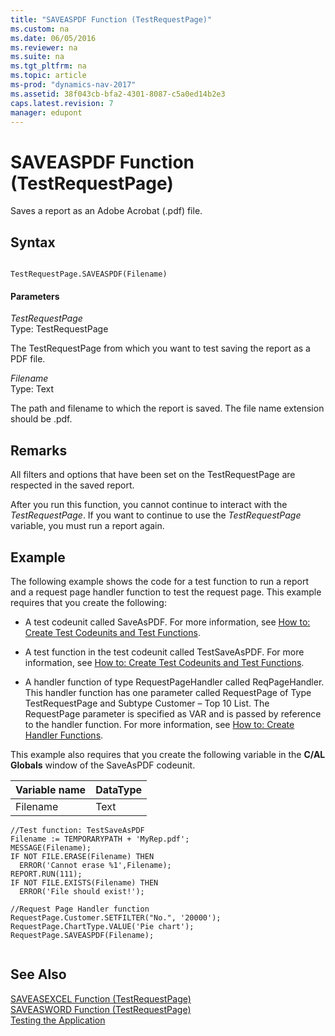 ```yaml
---
title: "SAVEASPDF Function (TestRequestPage)"
ms.custom: na
ms.date: 06/05/2016
ms.reviewer: na
ms.suite: na
ms.tgt_pltfrm: na
ms.topic: article
ms-prod: "dynamics-nav-2017"
ms.assetid: 38f043cb-bfa2-4301-8087-c5a0ed14b2e3
caps.latest.revision: 7
manager: edupont
---
```

# SAVEASPDF Function (TestRequestPage)
Saves a report as an Adobe Acrobat \(.pdf\) file.  
  
## Syntax  
  
```  
  
TestRequestPage.SAVEASPDF(Filename)  
```  
  
#### Parameters  
 *TestRequestPage*  
 Type: TestRequestPage  
  
 The TestRequestPage from which you want to test saving the report as a PDF file.  
  
 *Filename*  
 Type: Text  
  
 The path and filename to which the report is saved. The file name extension should be .pdf.  
  
## Remarks  
 All filters and options that have been set on the TestRequestPage are respected in the saved report.  
  
 After you run this function, you cannot continue to interact with the *TestRequestPage*. If you want to continue to use the *TestRequestPage* variable, you must run a report again.  
  
## Example  
 The following example shows the code for a test function to run a report and a request page handler function to test the request page. This example requires that you create the following:  
  
-   A test codeunit called SaveAsPDF. For more information, see [How to: Create Test Codeunits and Test Functions](How%20to:%20Create%20Test%20Codeunits%20and%20Test%20Functions.md).  
  
-   A test function in the test codeunit called TestSaveAsPDF. For more information, see [How to: Create Test Codeunits and Test Functions](How%20to:%20Create%20Test%20Codeunits%20and%20Test%20Functions.md).  
  
-   A handler function of type RequestPageHandler called ReqPageHandler. This handler function has one parameter called RequestPage of Type TestRequestPage and Subtype Customer – Top 10 List. The RequestPage parameter is specified as VAR and is passed by reference to the handler function. For more information, see [How to: Create Handler Functions](How%20to:%20Create%20Handler%20Functions.md).  
  
 This example also requires that you create the following variable in the **C\/AL Globals** window of the SaveAsPDF codeunit.  
  
|Variable name|DataType|  
|-------------------|--------------|  
|Filename|Text|  
  
```  
//Test function: TestSaveAsPDF  
Filename := TEMPORARYPATH + 'MyRep.pdf';  
MESSAGE(Filename);  
IF NOT FILE.ERASE(Filename) THEN  
  ERROR('Cannot erase %1',Filename);  
REPORT.RUN(111);  
IF NOT FILE.EXISTS(Filename) THEN  
  ERROR('File should exist!');  
  
//Request Page Handler function  
RequestPage.Customer.SETFILTER("No.", '20000');  
RequestPage.ChartType.VALUE('Pie chart');  
RequestPage.SAVEASPDF(Filename);  
  
```  
  
## See Also  
 [SAVEASEXCEL Function \(TestRequestPage\)](SAVEASEXCEL-Function--TestRequestPage-.md)   
 [SAVEASWORD Function \(TestRequestPage\)](SAVEASWORD-Function--TestRequestPage-.md)   
 [Testing the Application](Testing-the-Application.md)